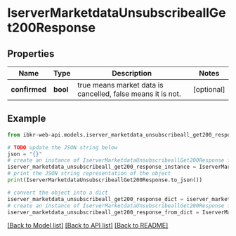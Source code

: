 # IserverMarketdataUnsubscribeallGet200Response


## Properties

Name | Type | Description | Notes
------------ | ------------- | ------------- | -------------
**confirmed** | **bool** | true means market data is cancelled, false means it is not. | [optional] 

## Example

```python
from ibkr-web-api.models.iserver_marketdata_unsubscribeall_get200_response import IserverMarketdataUnsubscribeallGet200Response

# TODO update the JSON string below
json = "{}"
# create an instance of IserverMarketdataUnsubscribeallGet200Response from a JSON string
iserver_marketdata_unsubscribeall_get200_response_instance = IserverMarketdataUnsubscribeallGet200Response.from_json(json)
# print the JSON string representation of the object
print(IserverMarketdataUnsubscribeallGet200Response.to_json())

# convert the object into a dict
iserver_marketdata_unsubscribeall_get200_response_dict = iserver_marketdata_unsubscribeall_get200_response_instance.to_dict()
# create an instance of IserverMarketdataUnsubscribeallGet200Response from a dict
iserver_marketdata_unsubscribeall_get200_response_from_dict = IserverMarketdataUnsubscribeallGet200Response.from_dict(iserver_marketdata_unsubscribeall_get200_response_dict)
```
[[Back to Model list]](../README.md#documentation-for-models) [[Back to API list]](../README.md#documentation-for-api-endpoints) [[Back to README]](../README.md)


